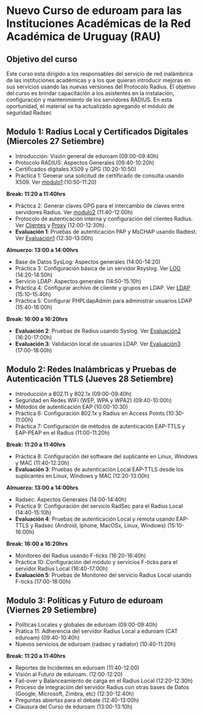# Nuevo Curso de **eduroam** para las Instituciones Académicas de la Red Académica de Uruguay (RAU)

## Objetivo del curso

Este curso esta dirigido a los responsables del servicio de red inalámbrica de las instituciones académicas y a los que quieran introducir mejoras en sus servicios usando las nuevas versiones del Protocolo Radius. El objetivo del curso es brindar capacitación a los asistentes en la instalación, configuración y mantenimiento de los servidores RADIUS. En esta oportunidad, el material se ha actualizado agregando el módulo de seguridad Radsec

## Modulo 1: Radius Local y Certificados Digitales (Miercoles 27 Setiembre)

- Introducción: Visión general de eduroam (09:00-09:40h)
- Protocolo RADIUS: Aspectos Generales (09:40-10:20h)
- Certificados digitales X509 y GPG (10:20-10:50)
- Práctica 1: Generar una solicitud de certificado de consulta usando X509. Ver [modulo1](https://github.com/richardqa/curso-eduroam/blob/master/modulos/Configura-Certs.md) (10:50-11:20)

**Break: 11:20 a 11:40hrs**

- Práctica 2: Generar claves GPG para el intercambio de claves entre servidores Radius. Ver [modulo2](https://github.com/richardqa/curso-eduroam/blob/master/modulos/Configura-GPG.md) (11:40-12:00h)
- Protocolo de autenticación interna y configuración del clientes Radius. Ver [Clientes](https://github.com/richardqa/curso-eduroam/blob/master/modulos/Freeradius3.x/configuraciones/clients.md) y [Proxy](https://github.com/richardqa/curso-eduroam/blob/master/modulos/Freeradius3.x/configuraciones/proxy.md) (12:00-12:30h).
- **Evaluación 1**: Pruebas de autenticación PAP y MsCHAP usando Radtest. Ver [Evaluación1](https://github.com/richardqa/curso-eduroam/blob/master/evaluaciones/evaluacion1.md) (12:30-13:00h)

**Almuerzo: 13:00 a 14:00hrs**

- Base de Datos SysLog: Aspectos generales (14:00-14:20)
- Práctica 3: Configuración básica de un servidor Rsyslog. Ver [LOG](https://github.com/richardqa/curso-eduroam/blob/master/modulos/Configura-LOG.md) (14:20-14:50h)
- Servicio LDAP: Aspectos generales (14:50-15:10h)
- Práctica 4: Configurar archivo de cliente y grupos en LDAP. Ver [LDAP](https://github.com/richardqa/curso-eduroam/blob/master/modulos/Configura-LDAP.md) (15:10-15:40h)
- Práctica 5: Configurar PHPLdapAdmin para administrar usuarios LDAP (15:40-16:00h)

**Break: 16:00 a 16:20hrs**

- **Evaluación 2**: Pruebas de Radius usando Syslog. Ver [Evaluación2](https://github.com/richardqa/curso-eduroam/blob/master/evaluaciones/evaluacion2.md) (16:20-17:00h)
- **Evaluación 3**: Validación local de usuarios LDAP. Ver [Evaluación3](https://github.com/richardqa/curso-eduroam/blob/master/evaluaciones/evaluacion3.md) (17:00-18:00h)

## Modulo 2: Redes Inalámbricas y Pruebas de Autenticación TTLS (Jueves 28 Setiembre)

- Introducción a 802.11 y 802.1x (09:00-09:40h)
- Seguridad en Redes WiFi (WEP, WPA y WPA2) (09:40-10:00h)
- Métodos de autenticación EAP (10:00-10:30)
- Práctica 6: Configuración 802.1x y Radius en Access Points (10:30-11:00h)
- Práctica 7: Configuración de métodos de autenticación EAP-TTLS y EAP-PEAP en el Radius (11:00-11:20h)

**Break: 11:20 a 11:40hrs**

- Práctica 8: Configuración del software del suplicante en Linux, Windows y MAC (11:40-12:20h)
- **Evaluación 3**: Pruebas de autenticación Local EAP-TTLS desde los suplicantes en Linux, Windows y MAC (12:20-13:00h)

**Almuerzo: 13:00 a 14:00hrs**

- Radsec: Aspectos Generales (14:00-14:40h)
- Práctica 9: Configuración del servicio RadSec para el Radius Local (14:40-15:10h)
- **Evaluación 4**: Pruebas de autenticación Local y remota usando EAP-TTLS y Radsec (Android, Iphone, MacOSx, Linux, Windows) (15:10-16:00h)

**Break: 16:00 a 16:20hrs**

- Monitoreo del Radius usando F-ticks (16:20-16:40h)
- Práctica 10: Configuración del módulo y servicios F-ticks para el servidor Radius Local (16:40-17:00h)
- **Evaluación 5**: Pruebas de Monitoreo del servicio Radius Local usando F-ticks (17:00-18:00h)

## Modulo 3: Políticas y Futuro de eduroam (Viernes 29 Setiembre)

- Políticas Locales y globales de eduroam (09:00-09:40h)
- Prática 11: Adherencia del servidor Radius Local a eduroam (CAT eduroam) (09:40-10:40h)
- Nuevos servicios de eduroam (radsec y radiator) (10:40-11:20h)

**Break: 11:20 a 11:40hrs**

- Reportes de Incidentes en eduroam (11:40-12:00)
- Visión al Futuro de eduroam. (12:00-12:20)
- Fail-over y Balanceamiento de carga en el Radius Local (12:20-12:30h)
- Proceso de integración del servidor Radius con otras bases de Datos (Google, Microsoft, Zimbra, etc) (12:30-12:40h)
- Preguntas abiertas para el debate (12:40-13:00h)
- Clausura del Curso de eduroam (13:00-13:10h)
